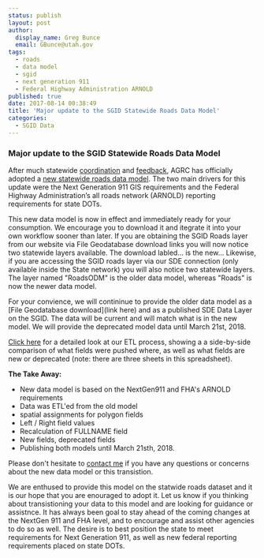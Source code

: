 ```yaml
---
status: publish
layout: post
author:
  display_name: Greg Bunce
  email: GBunce@utah.gov
tags:
  - roads
  - data model
  - sgid
  - next generation 911
  - Federal Highway Administration ARNOLD
published: true
date: 2017-08-14 00:38:49
title: 'Major update to the SGID Statewide Roads Data Model'
categories:
  - SGID Data
---
```


### Major update to the SGID Statewide Roads Data Model

After much statewide [coordination](https://gis.utah.gov/road-centerlines-schema-update-and-regional-workshop-notes/) and [feedback](https://gis.utah.gov/feedback-wanted-draft-statewide-road-centerlines-schema-v-3-0-x/), AGRC has officially adopted a [new statewide roads data model](https://docs.google.com/spreadsheets/d/1jQ_JuRIEtzxj60F0FAGmdu5JrFpfYBbSt3YzzCjxpfI/edit#gid=811360546). The two main drivers for this update were the Next Generation 911 GIS requirements and the Federal Highway Administration’s all roads network (ARNOLD) reporting requirements for state DOTs.

This new data model is now in effect and immediately ready for your consumption. We encourage you to download it and itegrate it into your own workflow sooner than later. If you are obtaining the SGID Roads layer from our website via File Geodatabase download links you will now notice two statewide layers available. The download labled... is the new... Likewise, if you are accessing the SGID roads layer via our SDE connection (only available inside the State network) you will also notice two statewide layers. The layer named "RoadsODM" is the older data model, whereas "Roads" is now the newer data model.

For your convience, we will contininue to provide the older data model as a [File Geodatabase download](link here) and as a published SDE Data Layer on the SGID. The data will be current and will match what is in the new model.  We will provide the deprecated model data until March 21st, 2018. 

[Click here](https://docs.google.com/spreadsheets/d/1-oxxE6Ib45tJrySXmz3KnpGtBz_xJBMpVYR4T49CwPI/edit?usp=sharing) for a detailed look at our ETL process, showing a a side-by-side comparison of what fields were pushed where, as well as what fields are new or deprecated (note: there are three sheets in this spreadsheet).


**The Take Away:**
- New data model is based on the NextGen911 and FHA's ARNOLD requirements
- Data was ETL'ed from the old model
- spatial assignments for polygon fields
- Left / Right field values
- Recalculation of FULLNAME field
- New fields, deprecated fields
- Publishing both models until March 21sth, 2018.

Please don't hesitate to [contact me](mailto:gbunce@utah.gov) if you have any questions or concerns about the new data model or this transistion.

We are enthused to provide this model on the statwide roads dataset and it is our hope that you are enouraged to adopt it. Let us know if you thinking about transistioning your data to this model and are looking for guidance or assistnce. It has always been goal to stay ahead of the coming changes at the NextGen 911 and FHA level, and to encourage and assist other agencies to do so as well. 
The desire is to best position the state to meet requirements for Next Generation 911, as well as new federal reporting requirements placed on state DOTs.

